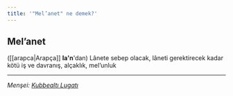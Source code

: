 ```yaml
---
title: '"Mel’anet" ne demek?'
---
```


## Mel’anet
([[arapca|Arapça]] **la'n**'dan) Lânete sebep olacak, lâneti gerektirecek kadar kötü iş ve davranış, alçaklık, mel’unluk

---
*Menşei: [Kubbealtı Lugatı](https://www.lugatim.com/s/Mel’anet)*